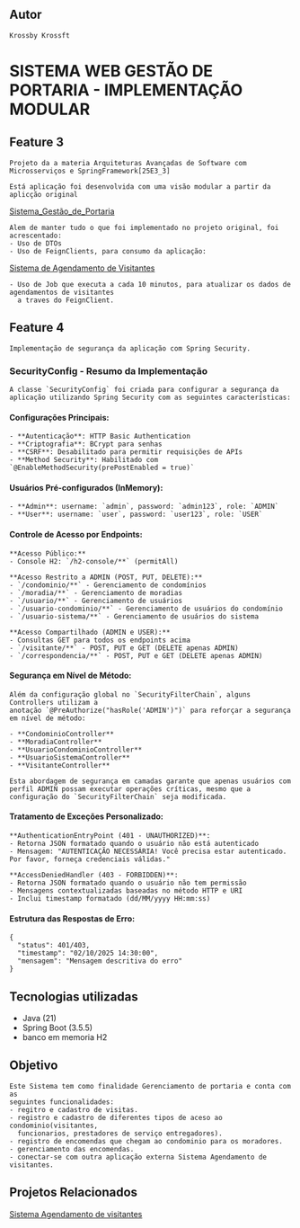 ## Autor
    Krossby Krossft

# SISTEMA WEB GESTÃO DE PORTARIA - IMPLEMENTAÇÃO MODULAR

## Feature 3

    Projeto da a materia Arquiteturas Avançadas de Software com Microsserviços e SpringFramework[25E3_3]

    Está aplicação foi desenvolvida com uma visão modular a partir da aplicção original 
[Sistema_Gestão_de_Portaria](https://github.com/krosscaal/infnet-sgp)

    Alem de manter tudo o que foi implementado no projeto original, foi acrescentado:
    - Uso de DTOs
    - Uso de FeignClients, para consumo da aplicação:
[Sistema de Agendamento de Visitantes](vhttps://github.com/krosscaal/infnet-agendamentoapi)

    - Uso de Job que executa a cada 10 minutos, para atualizar os dados de agendamentos de visitantes
      a traves do FeignClient.

## Feature 4

    Implementação de segurança da aplicação com Spring Security.

### SecurityConfig - Resumo da Implementação

    A classe `SecurityConfig` foi criada para configurar a segurança da aplicação utilizando Spring Security com as seguintes características:

#### Configurações Principais:
    - **Autenticação**: HTTP Basic Authentication
    - **Criptografia**: BCrypt para senhas  
    - **CSRF**: Desabilitado para permitir requisições de APIs
    - **Method Security**: Habilitado com `@EnableMethodSecurity(prePostEnabled = true)`

#### Usuários Pré-configurados (InMemory):
    - **Admin**: username: `admin`, password: `admin123`, role: `ADMIN`
    - **User**: username: `user`, password: `user123`, role: `USER`

#### Controle de Acesso por Endpoints:

    **Acesso Público:**
    - Console H2: `/h2-console/**` (permitAll)

    **Acesso Restrito a ADMIN (POST, PUT, DELETE):**
    - `/condominio/**` - Gerenciamento de condomínios
    - `/moradia/**` - Gerenciamento de moradias
    - `/usuario/**` - Gerenciamento de usuários
    - `/usuario-condominio/**` - Gerenciamento de usuários do condomínio
    - `/usuario-sistema/**` - Gerenciamento de usuários do sistema

    **Acesso Compartilhado (ADMIN e USER):**
    - Consultas GET para todos os endpoints acima
    - `/visitante/**` - POST, PUT e GET (DELETE apenas ADMIN)
    - `/correspondencia/**` - POST, PUT e GET (DELETE apenas ADMIN)

#### Segurança em Nível de Método:

    Além da configuração global no `SecurityFilterChain`, alguns Controllers utilizam a 
    anotação `@PreAuthorize("hasRole('ADMIN')")` para reforçar a segurança em nível de método:

    - **CondominioController**
    - **MoradiaController**
    - **UsuarioCondominioController**
    - **UsuarioSistemaController**
    - **VisitanteController**

    Esta abordagem de segurança em camadas garante que apenas usuários com perfil ADMIN possam executar operações críticas, mesmo que a configuração do `SecurityFilterChain` seja modificada.

#### Tratamento de Exceções Personalizado:

    **AuthenticationEntryPoint (401 - UNAUTHORIZED)**:
    - Retorna JSON formatado quando o usuário não está autenticado
    - Mensagem: "AUTENTICAÇÃO NECESSÁRIA! Você precisa estar autenticado. Por favor, forneça credenciais válidas."

    **AccessDeniedHandler (403 - FORBIDDEN)**:
    - Retorna JSON formatado quando o usuário não tem permissão
    - Mensagens contextualizadas baseadas no método HTTP e URI
    - Inclui timestamp formatado (dd/MM/yyyy HH:mm:ss)

#### Estrutura das Respostas de Erro:
    {
      "status": 401/403,
      "timestamp": "02/10/2025 14:30:00",
      "mensagem": "Mensagem descritiva do erro"
    }


## Tecnologias utilizadas

- Java (21)
- Spring Boot (3.5.5)
- banco em memoria H2

## Objetivo

    Este Sistema tem como finalidade Gerenciamento de portaria e conta com as
    seguintes funcionalidades:
    - regitro e cadastro de visitas.
    - registro e cadastro de diferentes tipos de aceso ao condominio(visitantes,
      funcionarios, prestadores de serviço entregadores).
    - registro de encomendas que chegam ao condominio para os moradores.
    - gerenciamento das encomendas.
    - conectar-se com outra aplicação externa Sistema Agendamento de visitantes.

## Projetos Relacionados
[Sistema Agendamento de visitantes](https://github.com/krosscaal/infnet-agendamentoapi)


